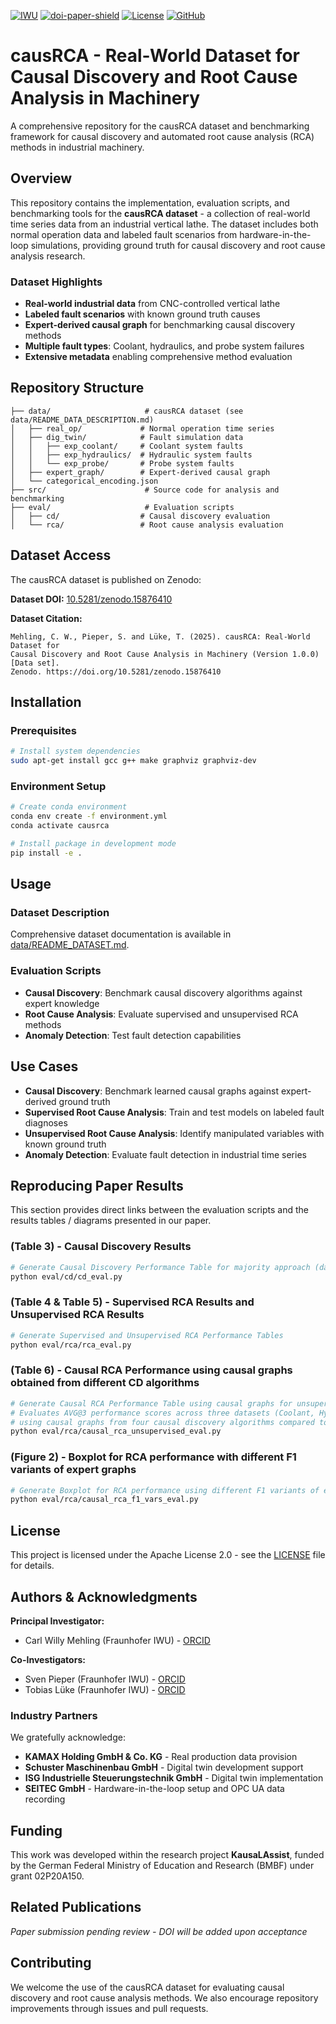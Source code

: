 
[![IWU][iwu-shield]](https://www.iwu.fraunhofer.de/)
[![doi-paper-shield]](https://github.com/causalgraph/causRCA)
[![License][apache2.0-licence]](https://opensource.org/license/apache-2-0)
[![GitHub][github-shield]](https://github.com/causalgraph/causRCA)

# causRCA - Real-World Dataset for Causal Discovery and Root Cause Analysis in Machinery

A comprehensive repository for the causRCA dataset and benchmarking framework for causal discovery and automated root cause analysis (RCA) methods in industrial machinery.

## Overview

This repository contains the implementation, evaluation scripts, and benchmarking tools for the **causRCA dataset** - a collection of real-world time series data from an industrial vertical lathe. The dataset includes both normal operation data and labeled fault scenarios from hardware-in-the-loop simulations, providing ground truth for causal discovery and root cause analysis research.

### Dataset Highlights

- **Real-world industrial data** from CNC-controlled vertical lathe
- **Labeled fault scenarios** with known ground truth causes
- **Expert-derived causal graph** for benchmarking causal discovery methods
- **Multiple fault types**: Coolant, hydraulics, and probe system failures
- **Extensive metadata** enabling comprehensive method evaluation

## Repository Structure

```
├── data/                     # causRCA dataset (see data/README_DATA_DESCRIPTION.md)
│   ├── real_op/             # Normal operation time series
│   ├── dig_twin/            # Fault simulation data
│   │   ├── exp_coolant/     # Coolant system faults
│   │   ├── exp_hydraulics/  # Hydraulic system faults
│   │   └── exp_probe/       # Probe system faults
│   ├── expert_graph/        # Expert-derived causal graph
│   └── categorical_encoding.json
├── src/                      # Source code for analysis and benchmarking
├── eval/                     # Evaluation scripts
│   ├── cd/                  # Causal discovery evaluation
│   └── rca/                 # Root cause analysis evaluation
```

## Dataset Access

The causRCA dataset is published on Zenodo:

**Dataset DOI:** [10.5281/zenodo.15876410](https://doi.org/10.5281/zenodo.15876410)

**Dataset Citation:**

```
Mehling, C. W., Pieper, S. and Lüke, T. (2025). causRCA: Real-World Dataset for 
Causal Discovery and Root Cause Analysis in Machinery (Version 1.0.0) [Data set]. 
Zenodo. https://doi.org/10.5281/zenodo.15876410
```

## Installation

### Prerequisites
```bash
# Install system dependencies
sudo apt-get install gcc g++ make graphviz graphviz-dev
```

### Environment Setup
```bash
# Create conda environment
conda env create -f environment.yml
conda activate causrca

# Install package in development mode
pip install -e .
```

## Usage

### Dataset Description

Comprehensive dataset documentation is available in [data/README_DATASET.md](data/README_DATASET.md).

### Evaluation Scripts

- **Causal Discovery**: Benchmark causal discovery algorithms against expert knowledge
- **Root Cause Analysis**: Evaluate supervised and unsupervised RCA methods
- **Anomaly Detection**: Test fault detection capabilities

## Use Cases

- **Causal Discovery**: Benchmark learned causal graphs against expert-derived ground truth
- **Supervised Root Cause Analysis**: Train and test models on labeled fault diagnoses
- **Unsupervised Root Cause Analysis**: Identify manipulated variables with known ground truth
- **Anomaly Detection**: Evaluate fault detection in industrial time series

## Reproducing Paper Results

This section provides direct links between the evaluation scripts and the results tables / diagrams presented in our paper.

###  (Table 3) - Causal Discovery Results
```bash
# Generate Causal Discovery Performance Table for majority approach (dataset ensemble learning)
python eval/cd/cd_eval.py
```

###  (Table 4 & Table 5) - Supervised RCA Results and Unsupervised RCA Results
```bash
# Generate Supervised and Unsupervised RCA Performance Tables
python eval/rca/rca_eval.py
```

### (Table 6) - Causal RCA Performance using causal graphs obtained from different CD algorithms
```bash
# Generate Causal RCA Performance Table using causal graphs for unsupervised root cause analysis
# Evaluates AVG@3 performance scores across three datasets (Coolant, Hydraulic, Probe) 
# using causal graphs from four causal discovery algorithms compared to expert-graphs
python eval/rca/causal_rca_unsupervised_eval.py
```

### (Figure 2) - Boxplot for RCA performance with different F1 variants of expert graphs
```bash
# Generate Boxplot for RCA performance using different F1 variants of expert graphs
python eval/rca/causal_rca_f1_vars_eval.py
```

## License

This project is licensed under the Apache License 2.0 - see the [LICENSE](LICENSE.md) file for details.

## Authors & Acknowledgments

**Principal Investigator:**
- Carl Willy Mehling (Fraunhofer IWU) - [ORCID](https://orcid.org/0000-0002-0515-6800)

**Co-Investigators:**
- Sven Pieper (Fraunhofer IWU) - [ORCID](https://orcid.org/0000-0001-7436-8762)
- Tobias Lüke (Fraunhofer IWU) - [ORCID](https://orcid.org/0000-0002-5563-8779)

### Industry Partners

We gratefully acknowledge:
- **KAMAX Holding GmbH & Co. KG** - Real production data provision
- **Schuster Maschinenbau GmbH** - Digital twin development support
- **ISG Industrielle Steuerungstechnik GmbH** - Digital twin implementation
- **SEITEC GmbH** - Hardware-in-the-loop setup and OPC UA data recording

## Funding

This work was developed within the research project **KausaLAssist**, funded by the German Federal Ministry of Education and Research (BMBF) under grant 02P20A150.

## Related Publications

*Paper submission pending review - DOI will be added upon acceptance*

## Contributing

We welcome the use of the causRCA dataset for evaluating causal discovery and root cause analysis methods. We also encourage repository improvements through issues and pull requests.

[iwu-shield]: https://img.shields.io/badge/Fraunhofer-IWU-179C7D?style=flat-square
[github-shield]: https://img.shields.io/badge/github-%23121011.svg?style=flat-square&logo=github&logoColor=white
[apache2.0-licence]: https://img.shields.io/badge/License-Apache2.0-yellow.svg?style=flat-square
[doi-paper-shield]: https://img.shields.io/badge/DOI-tba.-blue.svg?style=flat-square